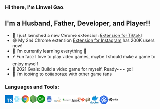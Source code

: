 ### Hi there, I'm Linwei Gao.

## I'm a Husband, Father, Developer, and Player!!

- 🔭 I just launched a new Chrome extension: [Extension for Tiktok][extTiktok]!
- 😄 My 2nd Chrome extension [Extension for Instagram][extTiktok] has 200K users now!
- 🌱 I’m currently learning everything 🤣
- ⚡ Fun fact: I love to play video games, maybe I should make a game to enjoy myself
- 🥅 2021 Goals: Build a video game for myself. Ready~~~ go!
- 👯 I’m looking to collaborate with other game fans

### Languages and Tools:

<img align="left" alt="TypeScript" width="26px" src="https://raw.githubusercontent.com/github/explore/main/topics/typescript/typescript.png" />
<img align="left" alt="React" width="26px" src="https://raw.githubusercontent.com/github/explore/80688e429a7d4ef2fca1e82350fe8e3517d3494d/topics/react/react.png" />
<img align="left" alt="Chrome Extension" width="26px" src="https://raw.githubusercontent.com/github/explore/main/topics/chrome-extension/chrome-extension.png" />
<img align="left" alt="Node.js" width="26px" src="https://raw.githubusercontent.com/github/explore/80688e429a7d4ef2fca1e82350fe8e3517d3494d/topics/nodejs/nodejs.png" />
<img align="left" alt="C#" width="26px" src="https://raw.githubusercontent.com/github/explore/main/topics/csharp/csharp.png" />
<img align="left" alt="SQL" width="26px" src="https://raw.githubusercontent.com/github/explore/80688e429a7d4ef2fca1e82350fe8e3517d3494d/topics/sql/sql.png" />
<img align="left" alt="MySQL" width="30px" src="https://raw.githubusercontent.com/github/explore/80688e429a7d4ef2fca1e82350fe8e3517d3494d/topics/mysql/mysql.png" />
<img align="left" alt="MongoDB" width="30px" src="https://raw.githubusercontent.com/github/explore/80688e429a7d4ef2fca1e82350fe8e3517d3494d/topics/mongodb/mongodb.png" />
<img align="left" alt="Spark" width="30px" src="https://raw.githubusercontent.com/github/explore/main/topics/spark/spark.png" />
<img align="left" alt="Git" width="30px" src="https://raw.githubusercontent.com/github/explore/80688e429a7d4ef2fca1e82350fe8e3517d3494d/topics/git/git.png" />

<img align="left" alt="Docker" width="30px" src="https://raw.githubusercontent.com/github/explore/main/topics/docker/docker.png" />
<img align="left" alt="K8s" width="30px" src="https://raw.githubusercontent.com/github/explore/main/topics/kubernetes/kubernetes.png" />
<img align="left" alt="Unity" width="30px" src="https://raw.githubusercontent.com/github/explore/main/topics/unity/unity.png" />


[extTiktok]: https://chrome.google.com/webstore/detail/extension-for-tiktok/keahbhfgjpfnmedeldbjfjjpilhjaiie
[extInsta]: https://chrome.google.com/webstore/detail/extension-for-instagram/dkfmiibnoifcbiblibjpfalbdfpdoeni
